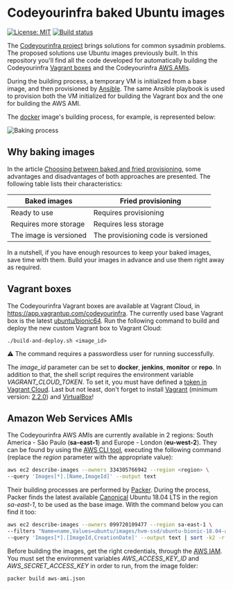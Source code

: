 # Codeyourinfra baked Ubuntu images

[![License: MIT](https://img.shields.io/badge/License-MIT-yellow.svg)](https://opensource.org/licenses/MIT) [![Build status](https://travis-ci.org/codeyourinfra/ubuntu-images.svg?branch=master)](https://travis-ci.org/codeyourinfra/ubuntu-images)

The [Codeyourinfra project](https://github.com/codeyourinfra/codeyourinfra) brings solutions for common sysadmin problems. The proposed solutions use Ubuntu images previously built. In this repository you'll find all the code developed for automatically building the Codeyourinfra [Vagrant boxes](https://www.vagrantup.com/docs/boxes.html) and the Codeyourinfra [AWS AMIs](https://docs.aws.amazon.com/AWSEC2/latest/UserGuide/AMIs.html).

During the building process, a temporary VM is initialized from a base image, and then provisioned by [Ansible](https://www.ansible.com). The same Ansible playbook is used to provision both the VM initialized for building the Vagrant box and the one for building the AWS AMI.

The [docker](docker) image's building process, for example, is represented below:

![Baking process](http://www.esign.com.br/baking.png)

## Why baking images

In the article [Choosing between baked and fried provisioning](http://codeyourinfra.today/choosing-between-baked-and-fried-provisioning), some advantages and disadvantages of both approaches are presented. The following table lists their characteristics:

Baked images | Fried provisioning
------------ | ------------------
Ready to use | Requires provisioning
Requires more storage | Requires less storage
The image is versioned | The provisioning code is versioned

In a nutshell, if you have enough resources to keep your baked images, save time with them. Build your images in advance and use them right away as required.

## Vagrant boxes

The Codeyourinfra Vagrant boxes are available at Vagrant Cloud, in <https://app.vagrantup.com/codeyourinfra>. The currently used base Vagrant box is the latest [ubuntu/bionic64](https://app.vagrantup.com/ubuntu/boxes/bionic64). Run the following command to build and deploy the new custom Vagrant box to Vagrant Cloud:

`./build-and-deploy.sh <image_id>`

:warning: The command requires a passwordless user for running successfully.

The *image_id* parameter can be set to **docker**, **jenkins**, **monitor** or **repo**. In addition to that, the shell script requires the environment variable *VAGRANT_CLOUD_TOKEN*. To set it, you must have defined a [token in Vagrant Cloud](https://www.vagrantup.com/docs/vagrant-cloud/users/authentication.html#authentication-tokens). Last but not least, don't forget to install [Vagrant](https://www.vagrantup.com/downloads.html) (minimum version: [2.2.0](https://www.hashicorp.com/blog/vagrant-2-2-0)) and [VirtualBox](https://www.virtualbox.org/wiki/Downloads)!

## Amazon Web Services AMIs

The Codeyourinfra AWS AMIs are currently available in 2 regions: South America - São Paulo (**sa-east-1**) and Europe - London (**eu-west-2**). They can be found by using the [AWS CLI tool](https://aws.amazon.com/cli), executing the following command (replace the *region* parameter with the appropriate value):

```bash
aws ec2 describe-images --owners 334305766942 --region <region> \
--query 'Images[*].[Name,ImageId]' --output text
```

Their building processes are performed by [Packer](https://www.packer.io). During the process, Packer finds the latest available [Canonical](https://www.canonical.com) Ubuntu 18.04 LTS in the region *sa-east-1*, to be used as the base image. With the command below you can find it too:

```bash
aws ec2 describe-images --owners 099720109477 --region sa-east-1 \
--filters "Name=name,Values=ubuntu/images/hvm-ssd/ubuntu-bionic-18.04-amd64-server-*" \
--query 'Images[*].[ImageId,CreationDate]' --output text | sort -k2 -r | head -n1
```

Before building the images, get the right credentials, through the [AWS IAM](https://aws.amazon.com/iam). You must set the environment variables *AWS_ACCESS_KEY_ID* and *AWS_SECRET_ACCESS_KEY* in order to run, from the image folder:

`packer build aws-ami.json`
